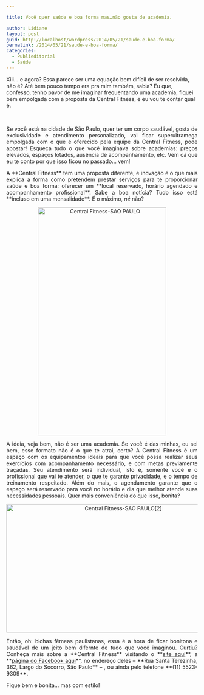 ```yaml
---

title: Você quer saúde e boa forma mas…não gosta de academia.

author: Lidiane
layout: post
guid: http://localhost/wordpress/2014/05/21/saude-e-boa-forma/
permalink: /2014/05/21/saude-e-boa-forma/
categories:
  - Publieditorial
  - Saúde
---
```

Xiii… e agora? Essa parece ser uma equação bem difícil de ser resolvida, não é? Até bem pouco tempo era pra mim também, sabia? Eu que, confesso, tenho pavor de me imaginar frequentando uma academia, fiquei bem empolgada com a proposta da Central Fitness, e eu vou te contar qual é.

&nbsp;

<p align="justify">
  Se você está na cidade de São Paulo, quer ter um corpo saudável, gosta de exclusividade e atendimento personalizado, vai ficar superultramega empolgada com o que é oferecido pela equipe da Central Fitness, pode apostar! Esqueça tudo o que você imaginava sobre academias: preços elevados, espaços lotados, ausência de acompanhamento, etc. Vem cá que eu te conto por que isso ficou no passado… vem!
</p>

<!--more-->

<p align="justify">
  A **Central Fitness** tem uma proposta diferente, e inovação é o que mais explica a forma como pretendem prestar serviços para te proporcionar saúde e boa forma: oferecer um **local reservado, horário agendado e acompanhamento profissional**. Sabe a boa notícia? Tudo isso está **incluso em uma mensalidade**. É o máximo, <em>né</em> não?
</p>

<p style="text-align: center;" align="justify">
  <a href="http://www.trololodemulher.com.br/blog/wp-content/uploads/2014/05/Central-Fitness-SAO-PAULO.jpg"><img class="alignnone size-full wp-image-10038" alt="Central Fitness-SAO PAULO" src="http://www.trololodemulher.com.br/blog/wp-content/uploads/2014/05/Central-Fitness-SAO-PAULO.jpg" width="338" height="600" /></a>
</p>

<p align="justify">
  A ideia, veja bem, não é ser uma academia. Se você é das minhas, eu sei bem, esse formato não é o que te atrai, certo? A Central Fitness é um espaço com os equipamentos ideais para que você possa realizar seus exercícios com acompanhamento necessário, e com metas previamente traçadas. Seu atendimento será individual, isto é, somente você e o profissional que vai te atender, o que te garante privacidade, e o tempo de treinamento respeitado. Além do mais, o agendamento garante que o espaço será reservado para você no horário e dia que melhor atende suas necessidades pessoais. Quer mais conveniência do que isso, bonita?
</p>

<p style="text-align: center;" align="justify">
  <a href="http://www.trololodemulher.com.br/blog/wp-content/uploads/2014/05/Central-Fitness-SAO-PAULO2.jpg"><img class="alignnone size-full wp-image-10039" alt="Central Fitness-SAO PAULO[2]" src="http://www.trololodemulher.com.br/blog/wp-content/uploads/2014/05/Central-Fitness-SAO-PAULO2.jpg" width="600" height="338" /></a>
</p>

<p align="justify">
  Então, oh: bichas fêmeas paulistanas, essa é a hora de ficar bonitona e saudável de um jeito bem difernte de tudo que você imaginou. Curtiu? Conheça mais sobre a **Central Fitness** visitando o **<a href="http://www.dennyfitnesscenter.com.br/" target="_blank">site aqui</a>**, a **<a href="https://www.facebook.com/centralfitnesstudio?fref=ts" target="_blank">página do Facebook aqui</a>**, no endereço deles – **Rua Santa Terezinha, 362, Largo do Socorro, São Paulo** – , ou ainda pelo telefone **(11) 5523-9309**.
</p>

<p align="justify">
  Fique bem e bonita… mas com estilo!
</p>